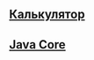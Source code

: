 ## [Калькулятор](https://github.com/romaRacoon/teest)
## [Java Core](https://github.com/romaRacoon/JavaCore) 
